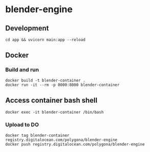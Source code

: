 # blender-engine

## Development
`cd app && uvicorn main:app --reload`


## Docker

### Build and run
```
docker build -t blender-container .
docker run -it --rm -p 8000:8000 blender-container
```

## Access container bash shell
```
docker exec -it blender-container /bin/bash

```

### Upload to DO
```
docker tag blender-container registry.digitalocean.com/polygona/blender-engine
docker push registry.digitalocean.com/polygona/blender-engine
```
